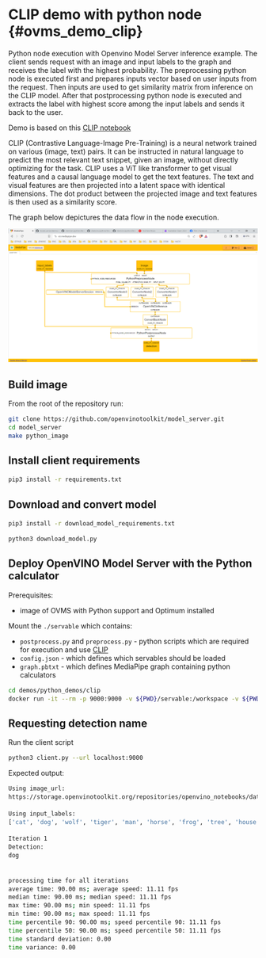 # CLIP demo with python node {#ovms_demo_clip}

Python node execution with Openvino Model Server inference example.
The client sends request with an image and input labels to the graph and receives the label with the highest probability. The preprocessing python node is executed first and prepares inputs vector based on user inputs from the request. Then inputs are used to get similarity matrix from inference on the CLIP model. After that postprocessing python node is executed and extracts the label with highest score among the input labels and sends it back to the user.

Demo is based on this [CLIP notebook](https://github.com/openvinotoolkit/openvino_notebooks/blob/main/notebooks/228-clip-zero-shot-image-classification/228-clip-zero-shot-convert.ipynb)

CLIP (Contrastive Language-Image Pre-Training) is a neural network trained on various (image, text) pairs. It can be instructed in natural language to predict the most relevant text snippet, given an image, without directly optimizing for the task. CLIP uses a ViT like transformer to get visual features and a causal language model to get the text features. The text and visual features are then projected into a latent space with identical dimensions. The dot product between the projected image and text features is then used as a similarity score.

The graph below depictures the data flow in the node execution.

![Mediapipe graph image](graph.png)

## Build image

From the root of the repository run:

```bash
git clone https://github.com/openvinotoolkit/model_server.git
cd model_server
make python_image
```

## Install client requirements

```bash
pip3 install -r requirements.txt 
```

## Download and convert model

```bash
pip3 install -r download_model_requirements.txt 
```

```bash
python3 download_model.py
```

## Deploy OpenVINO Model Server with the Python calculator
Prerequisites:
-  image of OVMS with Python support and Optimum installed

Mount the `./servable` which contains:
- `postprocess.py` and `preprocess.py` - python scripts which are required for execution and use [CLIP](https://github.com/openvinotoolkit/openvino_notebooks/blob/main/notebooks/228-clip-zero-shot-image-classification/228-clip-zero-shot-convert.ipynb)
- `config.json` - which defines which servables should be loaded
- `graph.pbtxt` - which defines MediaPipe graph containing python calculators

```bash
cd demos/python_demos/clip
docker run -it --rm -p 9000:9000 -v ${PWD}/servable:/workspace -v ${PWD}/model:/model/ openvino/model_server:py --config_path /workspace/config.json --port 9000
```

## Requesting detection name

Run the client script
```bash
python3 client.py --url localhost:9000
```

Expected output:
```bash
Using image_url:
https://storage.openvinotoolkit.org/repositories/openvino_notebooks/data/data/image/coco.jpg

Using input_labels:
['cat', 'dog', 'wolf', 'tiger', 'man', 'horse', 'frog', 'tree', 'house', 'computer']

Iteration 1
Detection:
dog


processing time for all iterations
average time: 90.00 ms; average speed: 11.11 fps
median time: 90.00 ms; median speed: 11.11 fps
max time: 90.00 ms; min speed: 11.11 fps
min time: 90.00 ms; max speed: 11.11 fps
time percentile 90: 90.00 ms; speed percentile 90: 11.11 fps
time percentile 50: 90.00 ms; speed percentile 50: 11.11 fps
time standard deviation: 0.00
time variance: 0.00
```
